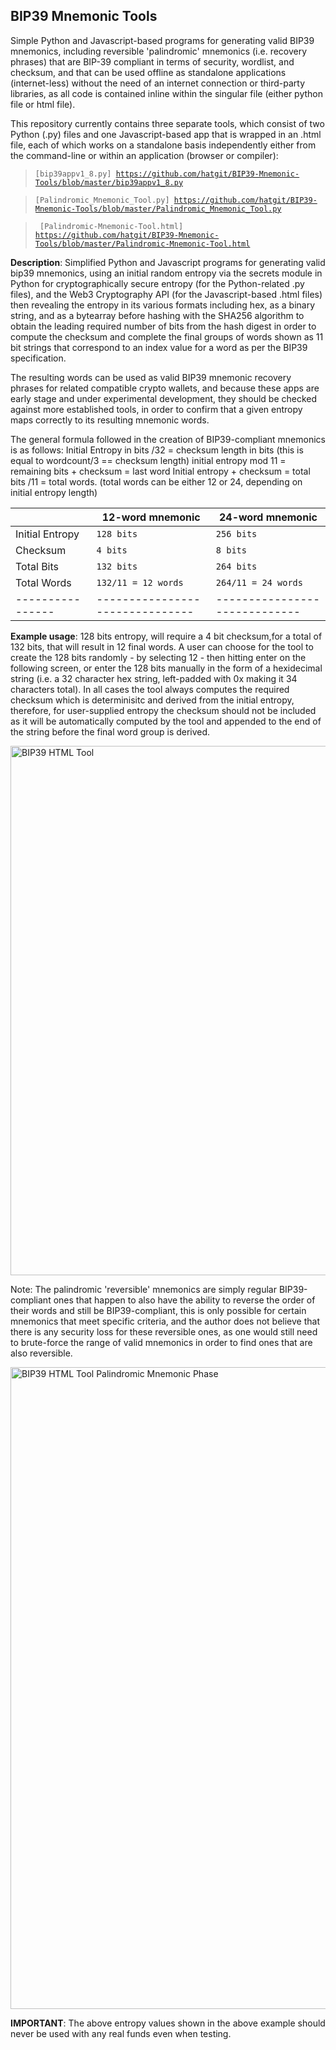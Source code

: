 ## BIP39 Mnemonic Tools

Simple Python and Javascript-based programs for generating valid BIP39 mnemonics, including reversible 'palindromic' mnemonics (i.e. recovery phrases) that are BIP-39 compliant in terms of security, wordlist, and checksum, and that can be used offline as standalone applications (internet-less) without the need of an internet connection or third-party libraries, as all code is contained inline within the singular file (either python file or html file). 

This repository currently contains three separate tools, which consist of two Python (.py) files and one Javascript-based app that is wrapped in an .html file, each of which works on a standalone basis independently either from the command-line or within an application (browser or compiler): 

 <blockquote>
<pre><code>[bip39appv1_8.py] <a href="https://github.com/hatgit/BIP39-Mnemonic-Tools/blob/master/bip39appv1_8.py">https://github.com/hatgit/BIP39-Mnemonic-Tools/blob/master/bip39appv1_8.py</a>
</code></pre>
</blockquote>

<blockquote>
<pre><code>[Palindromic_Mnemonic_Tool.py] <a href="https://github.com/hatgit/BIP39-Mnemonic-Tools/blob/master/Palindromic_Mnemonic_Tool.py">https://github.com/hatgit/BIP39-Mnemonic-Tools/blob/master/Palindromic_Mnemonic_Tool.py</a>
</code></pre>
</blockquote>

<blockquote>
<pre><code> [Palindromic-Mnemonic-Tool.html] <a href="https://github.com/hatgit/BIP39-Mnemonic-Tools/blob/master/Palindromic-Mnemonic-Tool.html">https://github.com/hatgit/BIP39-Mnemonic-Tools/blob/master/Palindromic-Mnemonic-Tool.html</a>
</code></pre>
</blockquote>


**Description**: 
Simplified Python and Javascript programs for generating
valid bip39 mnemonics, using an initial random entropy via the
secrets module in Python for cryptographically secure entropy (for the Python-related .py files), and the Web3 Cryptography API (for the Javascript-based .html files) then revealing the entropy in its various formats including hex, as a binary string, and as a bytearray before hashing with the SHA256 algorithm to obtain the leading required
number of bits from the hash digest in order to compute the
checksum and complete the final groups of words shown as 11 bit strings
that correspond to an index value for a word as per the BIP39 specification. 

The resulting words can be used as valid BIP39 mnemonic recovery phrases for related compatible
crypto wallets, and because these apps are early stage and under experimental development, they should be checked against more established tools, in order to confirm that a given entropy maps correctly to its resulting mnemonic words. 

The general formula followed in the creation of BIP39-compliant mnemonics is as follows: 
Initial Entropy in bits /32 = checksum length in bits  (this is equal to wordcount/3 == checksum length)
initial entropy mod 11 = remaining bits + checksum = last word
Initial entropy + checksum = total bits /11 = total words. (total words can be either 12 or 24, depending on initial entropy length)

|                |12-word mnemonic               |24-word mnemonic             |
|----------------|-------------------------------|-----------------------------|
|Initial Entropy |`128 bits`                     |`256 bits`                   |
|Checksum        |`4 bits`                       |`8 bits`                     |
|Total Bits      |`132 bits`                     |`264 bits`                   |
|Total Words     |`132/11 = 12 words`            |`264/11 = 24 words`          |
|----------------|-------------------------------|-----------------------------|



**Example usage**: 
128 bits entropy, will require a 4 bit checksum,for a total of 132 bits, that will result in 12 final words. A user can choose for the tool to create the 128 bits randomly - by selecting 12 - then hitting enter on the following screen, or enter the 128 bits manually in the form of a hexidecimal string (i.e. a 32 character hex string, left-padded with 0x making it 34 characters total). In all cases the tool always computes the required checksum which is determinisitc and derived from the initial entropy, therefore, for user-supplied entropy the checksum should not be included as it will be automatically computed by the tool and appended to the end of the string before the final word group is derived.

<img width="847" alt="BIP39 HTML Tool" src="https://user-images.githubusercontent.com/5213035/53685230-e34a8580-3ce5-11e9-8715-ae7c21f63c1e.png">

Note: The palindromic 'reversible' mnemonics are simply regular BIP39-compliant ones that happen to also have the ability to reverse the order of their words and still be BIP39-compliant, this is only possible for certain mnemonics that meet specific criteria, and the author does not believe that there is any security loss for these reversible ones, as one would still need to brute-force the range of valid mnemonics in order to find ones that are also reversible.  

<img width="1027" alt="BIP39 HTML Tool Palindromic Mnemonic Phase" src="https://user-images.githubusercontent.com/5213035/53685387-cdd65b00-3ce7-11e9-8e78-4225c89d72c5.png">

**IMPORTANT**: The above entropy values shown in the above example should never be used with any real funds even when testing.






